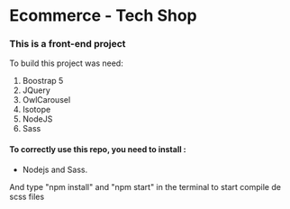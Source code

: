 # Ecommerce - Tech Shop

### This is a front-end project

To build this project was need:

1. Boostrap 5
2. JQuery
3. OwlCarousel
4. Isotope
5. NodeJS
6. Sass

#### To correctly use this repo, you need to install :
    
- Nodejs and Sass.

And type "npm install" and "npm start" in the terminal to start compile de scss files
